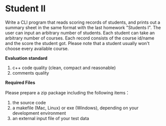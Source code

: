 # Student II

Write a CLI program that reads scoring records of students, and prints out a  summary sheet in the same format with the last homework "Students I".  The user can input an arbitrary number of students. Each student can  take an arbitrary number of courses. Each record consists of the course  id/name and the score the student got. Please note that a student  usually won't choose every available course.

**Evaluation standard**

1. c++ code quality (clean, compact and reasonable)
2. comments quality

**Required Files**

Please prepare a zip package including the following items：

1. the source code
2. a makefile (Mac, Linux) or exe (Windows), depending on your development environment
3. an external input file of your test data